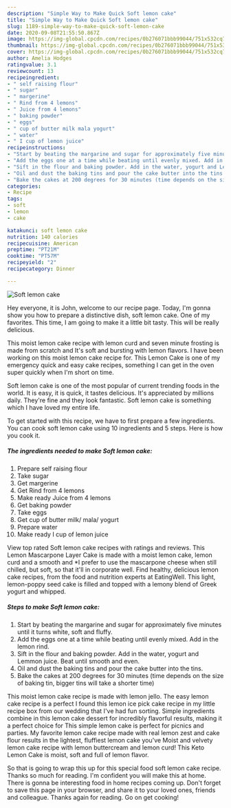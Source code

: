 ```yaml
---
description: "Simple Way to Make Quick Soft lemon cake"
title: "Simple Way to Make Quick Soft lemon cake"
slug: 1189-simple-way-to-make-quick-soft-lemon-cake
date: 2020-09-08T21:55:50.867Z
image: https://img-global.cpcdn.com/recipes/0b276071bbb99044/751x532cq70/soft-lemon-cake-recipe-main-photo.jpg
thumbnail: https://img-global.cpcdn.com/recipes/0b276071bbb99044/751x532cq70/soft-lemon-cake-recipe-main-photo.jpg
cover: https://img-global.cpcdn.com/recipes/0b276071bbb99044/751x532cq70/soft-lemon-cake-recipe-main-photo.jpg
author: Amelia Hodges
ratingvalue: 3.1
reviewcount: 13
recipeingredient:
- " self raising flour"
- " sugar"
- " margerine"
- " Rind from 4 lemons"
- " Juice from 4 lemons"
- " baking powder"
- " eggs"
- " cup of butter milk mala yogurt"
- " water"
- " I cup of lemon juice"
recipeinstructions:
- "Start by beating the margarine and sugar for approximately five minutes until it turns white, soft and fluffy."
- "Add the eggs one at a time while beating until evenly mixed. Add in the lemon rind."
- "Sift in the flour and baking powder. Add in the water, yogurt and Lemmon juice. Beat until smooth and even."
- "Oil and dust the baking tins and pour the cake butter into the tins."
- "Bake the cakes at 200 degrees for 30 minutes (time depends on the size of baking tin, bigger tins will take a shorter time)"
categories:
- Recipe
tags:
- soft
- lemon
- cake

katakunci: soft lemon cake 
nutrition: 140 calories
recipecuisine: American
preptime: "PT21M"
cooktime: "PT57M"
recipeyield: "2"
recipecategory: Dinner

---
```



![Soft lemon cake](https://img-global.cpcdn.com/recipes/0b276071bbb99044/751x532cq70/soft-lemon-cake-recipe-main-photo.jpg)

Hey everyone, it is John, welcome to our recipe page. Today, I'm gonna show you how to prepare a distinctive dish, soft lemon cake. One of my favorites. This time, I am going to make it a little bit tasty. This will be really delicious.

This moist lemon cake recipe with lemon curd and seven minute frosting is made from scratch and It&#39;s soft and bursting with lemon flavors. I have been working on this moist lemon cake recipe for. This Lemon Cake is one of my emergency quick and easy cake recipes, something I can get in the oven super quickly when I&#39;m short on time.

Soft lemon cake is one of the most popular of current trending foods in the world. It is easy, it is quick, it tastes delicious. It's appreciated by millions daily. They're fine and they look fantastic. Soft lemon cake is something which I have loved my entire life.


To get started with this recipe, we have to first prepare a few ingredients. You can cook soft lemon cake using 10 ingredients and 5 steps. Here is how you cook it.

<!--inarticleads1-->

##### The ingredients needed to make Soft lemon cake:

1. Prepare  self raising flour
1. Take  sugar
1. Get  margerine
1. Get  Rind from 4 lemons
1. Make ready  Juice from 4 lemons
1. Get  baking powder
1. Take  eggs
1. Get  cup of butter milk/ mala/ yogurt
1. Prepare  water
1. Make ready  I cup of lemon juice


View top rated Soft lemon cake recipes with ratings and reviews. This Lemon Mascarpone Layer Cake is made with a moist lemon cake, lemon curd and a smooth and *I prefer to use the mascarpone cheese when still chilled, but soft, so that it&#39;ll in corporate well. Find healthy, delicious lemon cake recipes, from the food and nutrition experts at EatingWell. This light, lemon-poppy seed cake is filled and topped with a lemony blend of Greek yogurt and whipped. 

<!--inarticleads2-->

##### Steps to make Soft lemon cake:

1. Start by beating the margarine and sugar for approximately five minutes until it turns white, soft and fluffy.
1. Add the eggs one at a time while beating until evenly mixed. Add in the lemon rind.
1. Sift in the flour and baking powder. Add in the water, yogurt and Lemmon juice. Beat until smooth and even.
1. Oil and dust the baking tins and pour the cake butter into the tins.
1. Bake the cakes at 200 degrees for 30 minutes (time depends on the size of baking tin, bigger tins will take a shorter time)


This moist lemon cake recipe is made with lemon jello. The easy lemon cake recipe is a perfect I found this lemon ice pick cake recipe in my little recipe box from our wedding that I&#39;ve had fun sorting. Simple ingredients combine in this lemon cake dessert for incredibly flavorful results, making it a perfect choice for This simple lemon cake is perfect for picnics and parties. My favorite lemon cake recipe made with real lemon zest and cake flour results in the lightest, fluffiest lemon cake you&#39;ve Moist and velvety lemon cake recipe with lemon buttercream and lemon curd! This Keto Lemon Cake is moist, soft and full of lemon flavor. 

So that is going to wrap this up for this special food soft lemon cake recipe. Thanks so much for reading. I'm confident you will make this at home. There is gonna be interesting food in home recipes coming up. Don't forget to save this page in your browser, and share it to your loved ones, friends and colleague. Thanks again for reading. Go on get cooking!
